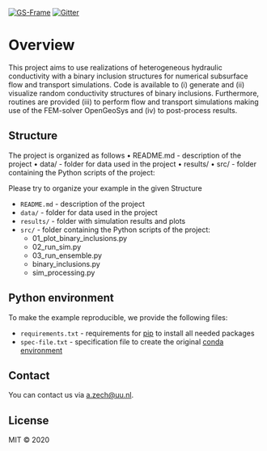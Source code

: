 [![GS-Frame](https://img.shields.io/badge/github-GeoStat_Framework-468a88?logo=github&style=flat)](https://github.com/GeoStat-Framework)
[![Gitter](https://badges.gitter.im/GeoStat-Examples/community.svg)](https://gitter.im/GeoStat-Examples/community?utm_source=badge&utm_medium=badge&utm_campaign=pr-badge)

# Overview

This project aims to use realizations of heterogeneous hydraulic conductivity with a binary inclusion structures for numerical subsurface flow and transport simulations. 
Code is available to (i) generate and (ii) visualize random conductivity structures of binary inclusions. Furthermore, routines are provided (iii) to perform flow and transport simulations making use of the FEM-solver OpenGeoSys and (iv) to post-process results. 

## Structure

The project is organized as follows
    • README.md - description of the project 
    • data/ - folder for data used in the project 
    • results/ 
    • src/ - folder containing the Python scripts of the project:	

Please try to organize your example in the given Structure
- `README.md` - description of the project 
- `data/` - folder for data used in the project 
- `results/` - folder with simulation results and plots 
- `src/` - folder containing the Python scripts of the project:	
  + 01_plot_binary_inclusions.py
  + 02_run_sim.py
  + 03_run_ensemble.py
  + binary_inclusions.py
  + sim_processing.py

## Python environment

To make the example reproducible, we provide the following files:
- `requirements.txt` - requirements for [pip](https://pip.pypa.io/en/stable/user_guide/#requirements-files) to install all needed packages
- `spec-file.txt` - specification file to create the original [conda environment](https://docs.conda.io/projects/conda/en/latest/user-guide/tasks/manage-environments.html#building-identical-conda-environments)

## Contact

You can contact us via <a.zech@uu.nl>.

## License

MIT © 2020
